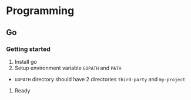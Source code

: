 # Programming
## Go
### Getting started
1. Install go
1. Setup environment variable `GOPATH` and `PATH`
  + `GOPATH` directory should have 2 directories `third-party` and `my-project`
1. Ready
